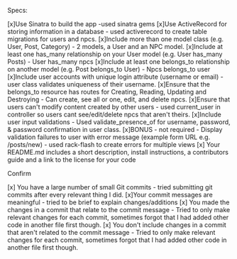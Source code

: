 Specs:

 [x]Use Sinatra to build the app -used sinatra gems
 [x]Use ActiveRecord for storing information in a database - used activerecord to create table migrations for users and npcs.
 [x]Include more than one model class (e.g. User, Post, Category) - 2 models, a User and an NPC model.
 [x]Include at least one has_many relationship on your User model (e.g. User has_many Posts) - User has_many npcs
 [x]Include at least one belongs_to relationship on another model (e.g. Post belongs_to User) - Npcs belongs_to user
 [x]Include user accounts with unique login attribute (username or email) -  user class validates uniqueness of their username.
 [x]Ensure that the belongs_to resource has routes for Creating, Reading, Updating and Destroying - Can create, see all or one, edit, and delete npcs.
 [x]Ensure that users can't modify content created by other users - used current_user in controller so users cant see/edit/delete npcs that aren't theirs.
 [x]Include user input validations - Used validate_presence_of for username, password, & password confirmation in user class.
 [x]BONUS - not required - Display validation failures to user with error message (example form URL e.g. /posts/new) - used rack-flash to create errors for multiple views
 [x] Your README.md includes a short description, install instructions, a contributors guide and a link to the license for your code

Confirm

[x] You have a large number of small Git commits - tried submitting git commits after every relevant thing I did.
[x]Your commit messages are meaningful - tried to be brief to explain changes/additions
[x] You made the changes in a commit that relate to the commit message - Tried to only make relevant changes for each commit, sometimes forgot that I had added other code in another file first though.
[x] You don't include changes in a commit that aren't related to the commit message - Tried to only make relevant changes for each commit, sometimes forgot that I had added other code in another file first though.